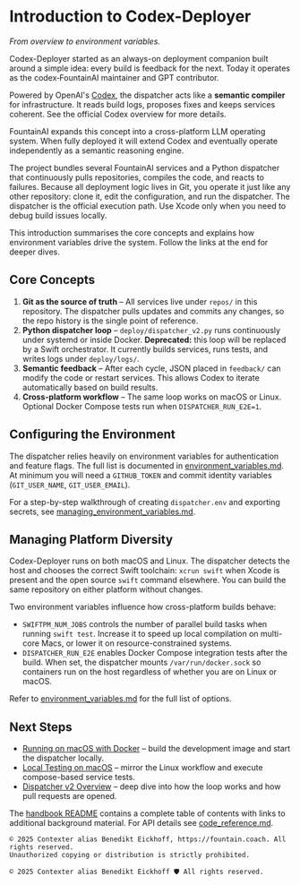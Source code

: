 # Introduction to Codex-Deployer

*From overview to environment variables.*

Codex-Deployer started as an always-on deployment companion built around a simple idea: every build is feedback for the next. Today it operates as the codex‑FountainAI maintainer and GPT contributor.

Powered by OpenAI's [Codex](https://platform.openai.com/docs/codex/overview), the dispatcher acts like a **semantic compiler** for infrastructure. It reads build logs, proposes fixes and keeps services coherent. See the official Codex overview for more details.

FountainAI expands this concept into a cross-platform LLM operating system. When fully deployed it will extend Codex and eventually operate independently as a semantic reasoning engine.

The project bundles several FountainAI services and a Python dispatcher that continuously pulls repositories, compiles the code, and reacts to failures. Because all deployment logic lives in Git, you operate it just like any other repository: clone it, edit the configuration, and run the dispatcher.
The dispatcher is the official execution path. Use Xcode only when you need to debug build issues locally.

This introduction summarises the core concepts and explains how environment variables drive the system. Follow the links at the end for deeper dives.

## Core Concepts

1. **Git as the source of truth** – All services live under `repos/` in this repository. The dispatcher pulls updates and commits any changes, so the repo history is the single point of reference.
2. **Python dispatcher loop** – `deploy/dispatcher_v2.py` runs continuously under systemd or inside Docker. **Deprecated:** this loop will be replaced by a Swift orchestrator. It currently builds services, runs tests, and writes logs under `deploy/logs/`.
3. **Semantic feedback** – After each cycle, JSON placed in `feedback/` can modify the code or restart services. This allows Codex to iterate automatically based on build results.
4. **Cross-platform workflow** – The same loop works on macOS or Linux. Optional Docker Compose tests run when `DISPATCHER_RUN_E2E=1`.

## Configuring the Environment

The dispatcher relies heavily on environment variables for authentication and feature flags. The full list is documented in [environment_variables.md](../docs/environment_variables.md). At minimum you will need a `GITHUB_TOKEN` and commit identity variables (`GIT_USER_NAME`, `GIT_USER_EMAIL`).

For a step-by-step walkthrough of creating `dispatcher.env` and exporting secrets, see [managing_environment_variables.md](../docs/managing_environment_variables.md).

## Managing Platform Diversity

Codex-Deployer runs on both macOS and Linux. The dispatcher detects the host and
chooses the correct Swift toolchain: `xcrun swift` when Xcode is present and the
open source `swift` command elsewhere. You can build the same repository on
either platform without changes.

Two environment variables influence how cross-platform builds behave:

- `SWIFTPM_NUM_JOBS` controls the number of parallel build tasks when running
  `swift test`. Increase it to speed up local compilation on multi-core Macs,
  or lower it on resource-constrained systems.
- `DISPATCHER_RUN_E2E` enables Docker Compose integration tests after the build.
  When set, the dispatcher mounts `/var/run/docker.sock` so containers run on
  the host regardless of whether you are on Linux or macOS.

Refer to [environment_variables.md](../docs/environment_variables.md) for the full
list of options.

## Next Steps

- [Running on macOS with Docker](../docs/mac_docker_tutorial.md) – build the development image and start the dispatcher locally.
- [Local Testing on macOS](../docs/mac_local_testing.md) – mirror the Linux workflow and execute compose-based service tests.
- [Dispatcher v2 Overview](../dispatcher_v2.md) – deep dive into how the loop works and how pull requests are opened.

The [handbook README](README.md) contains a complete table of contents with links to additional background material. For API details see [code_reference.md](code_reference.md).

```
© 2025 Contexter alias Benedikt Eickhoff, https://fountain.coach. All rights reserved.
Unauthorized copying or distribution is strictly prohibited.
```

````text
© 2025 Contexter alias Benedikt Eickhoff 🛡️ All rights reserved.
````


